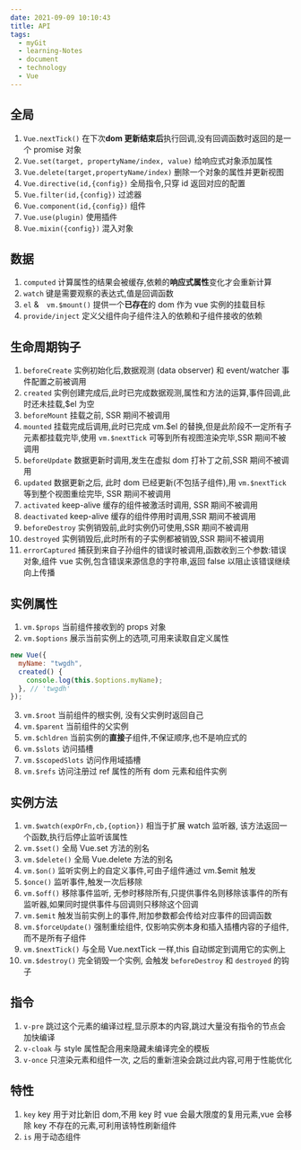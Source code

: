 ```yaml
---
date: 2021-09-09 10:10:43
title: API
tags:
  - myGit
  - learning-Notes
  - document
  - technology
  - Vue
---
```


## 全局

1. `Vue.nextTick()` 在下次**dom 更新结束后**执行回调,没有回调函数时返回的是一个 promise 对象
2. `Vue.set(target, propertyName/index, value)` 给响应式对象添加属性
3. `Vue.delete(target,propertyName/index)` 删除一个对象的属性并更新视图
4. `Vue.directive(id,{config})` 全局指令,只穿 id 返回对应的配置
5. `Vue.filter(id,{config})` 过滤器
6. `Vue.component(id,{config})` 组件
7. `Vue.use(plugin)` 使用插件
8. `Vue.mixin({config})` 混入对象

## 数据

1. `computed` 计算属性的结果会被缓存,依赖的**响应式属性**变化才会重新计算
2. `watch` 键是需要观察的表达式,值是回调函数
3. `el` &　`vm.$mount()` 提供一个**已存在**的 dom 作为 vue 实例的挂载目标
4. `provide/inject` 定义父组件向子组件注入的依赖和子组件接收的依赖

## 生命周期钩子

1. `beforeCreate` 实例初始化后,数据观测 (data observer) 和 event/watcher 事件配置之前被调用
2. `created` 实例创建完成后,此时已完成数据观测,属性和方法的运算,事件回调,此时还未挂载,\$el 为空
3. `beforeMount` 挂载之前, SSR 期间不被调用
4. `mounted` 挂载完成后调用,此时已完成 vm.\$el 的替换,但是此阶段不一定所有子元素都挂载完毕,使用 `vm.$nextTick` 可等到所有视图渲染完毕,SSR 期间不被调用
5. `beforeUpdate` 数据更新时调用,发生在虚拟 dom 打补丁之前,SSR 期间不被调用
6. `updated` 数据更新之后, 此时 dom 已经更新(不包括子组件),用 `vm.$nextTick` 等到整个视图重绘完毕, SSR 期间不被调用
7. `activated` keep-alive 缓存的组件被激活时调用, SSR 期间不被调用
8. `deactivated` keep-alive 缓存的组件停用时调用,SSR 期间不被调用
9. `beforeDestroy` 实例销毁前,此时实例仍可使用,SSR 期间不被调用
10. `destroyed` 实例销毁后,此时所有的子实例都被销毁,SSR 期间不被调用
11. `errorCaptured` 捕获到来自子孙组件的错误时被调用,函数收到三个参数:错误对象,组件 vue 实例,包含错误来源信息的字符串,返回 false 以阻止该错误继续向上传播

## 实例属性

1. `vm.$props` 当前组件接收到的 props 对象
2. `vm.$options` 展示当前实例上的选项,可用来读取自定义属性

```js
new Vue({
  myName: "twgdh",
  created() {
    console.log(this.$options.myName);
  }, // 'twgdh'
});
```

3. `vm.$root` 当前组件的根实例, 没有父实例时返回自己
4. `vm.$parent` 当前组件的父实例
5. `vm.$chldren` 当前实例的**直接**子组件,不保证顺序,也不是响应式的
6. `vm.$slots` 访问插槽
7. `vm.$scopedSlots` 访问作用域插槽
8. `vm.$refs` 访问注册过 ref 属性的所有 dom 元素和组件实例

## 实例方法

1. `vm.$watch(expOrFn,cb,{option})` 相当于扩展 watch 监听器, 该方法返回一个函数,执行后停止监听该属性
2. `vm.$set()` 全局 Vue.set 方法的别名
3. `vm.$delete()` 全局 Vue.delete 方法的别名
4. `vm.$on()` 监听实例上的自定义事件,可由子组件通过 vm.\$emit 触发
5. `$once()` 监听事件,触发一次后移除
6. `vm.$off()` 移除事件监听, 无参时移除所有,只提供事件名则移除该事件的所有监听器,如果同时提供事件与回调则只移除这个回调
7. `vm.$emit` 触发当前实例上的事件,附加参数都会传给对应事件的回调函数
8. `vm.$forceUpdate()` 强制重绘组件, 仅影响实例本身和插入插槽内容的子组件,而不是所有子组件
9. `vm.$nextTick()` 与全局 Vue.nextTick 一样,this 自动绑定到调用它的实例上
10. `vm.$destroy()` 完全销毁一个实例, 会触发 `beforeDestroy` 和 `destroyed` 的钩子

## 指令

1. `v-pre` 跳过这个元素的编译过程,显示原本的内容,跳过大量没有指令的节点会加快编译
2. `v-cloak` 与 style 属性配合用来隐藏未编译完全的模板
3. `v-once` 只渲染元素和组件一次, 之后的重新渲染会跳过此内容,可用于性能优化

## 特性

1. `key` key 用于对比新旧 dom,不用 key 时 vue 会最大限度的复用元素,vue 会移除 key 不存在的元素,可利用该特性刷新组件
2. `is` 用于动态组件
